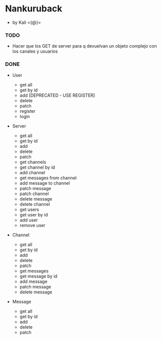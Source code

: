 # Nankuruback
- by Kali <{@}>

### TODO
- Hacer que los GET de server para q devuelvan un objeto complejo con los canales y usuarios

### DONE
- User
    - get all
    - get by id
    - add [DEPRECATED - USE REGISTER]
    - delete
    - patch
    - register
    - login

- Server
    - get all
    - get by id
    - add 
    - delete 
    - patch 
    - get channels
    - get channel by id
    - add channel
    - get messages from channel
    - add message to channel
    - patch message
    - patch channel
    - delete message
    - delete channel
    - get users
    - get user by id
    - add user
    - remove user

- Channel
    - get all
    - get by id
    - add
    - delete
    - patch
    - get messages
    - get message by id
    - add message
    - patch message
    - delete message

- Message
    - get all
    - get by id
    - add
    - delete
    - patch

